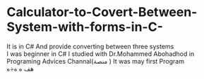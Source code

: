 # Calculator-to-Covert-Between-System-with-forms-in-C-
It is in C# And provide converting between three systems  
I was beginner in C# 
I studied with Dr.Mohammed Abohadhod in Programing Advices Channal(منصة )
It was may first Program   
هف
ه
ه÷ه
